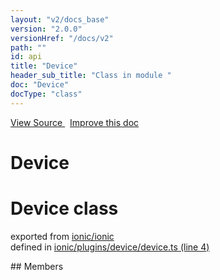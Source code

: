 ```yaml
---
layout: "v2/docs_base"
version: "2.0.0"
versionHref: "/docs/v2"
path: ""
id: api
title: "Device"
header_sub_title: "Class in module "
doc: "Device"
docType: "class"
---
```



<div class="improve-docs">
  <a href='http://github.com/driftyco/ionic2/tree/master/ionic/plugins/device/device.ts#L3'>
    View Source
  </a>
  &nbsp;
  <a href='http://github.com/driftyco/ionic2/edit/master/ionic/plugins/device/device.ts#L3'>
    Improve this doc
  </a>
</div>




<h1 class="api-title">

  Device



</h1>







<h1 class="class export">Device <span class="type">class</span></h1>
<p class="module">exported from <a href='undefined'>ionic/ionic</a><br/>
defined in <a href="https://github.com/driftyco/ionic2/tree/master/ionic/plugins/device/device.ts#L4-L123">ionic/plugins/device/device.ts (line 4)</a>
</p>
## Members

